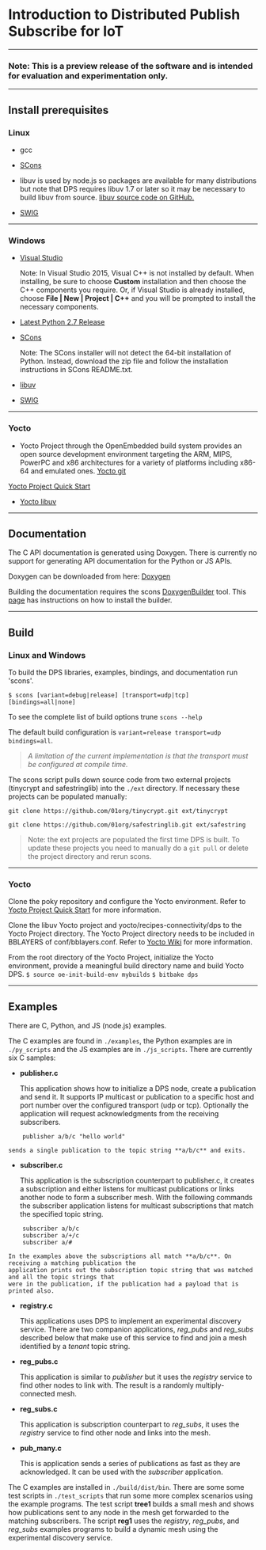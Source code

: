 # Introduction to Distributed Publish Subscribe for IoT

***

### Note: This is a preview release of the software and is intended for evaluation and experimentation only.

***

## Install prerequisites


### Linux

- gcc

- [SCons](http://scons.org/pages/download.html)

- libuv is used by node.js so packages are available for many distributions
but note that DPS requires libuv 1.7 or later so it may be necessary to build
libuv from source. [libuv source code on GitHub.](https://github.com/libuv)

- [SWIG](http://www.swig.org/download.html)

---

### Windows
- [Visual Studio](https://www.visualstudio.com/downloads/)

  Note: In Visual Studio 2015, Visual C++ is not installed by default.
  When installing, be sure to choose <strong>Custom</strong>
  installation and then choose the C++ components you require. Or, if
  Visual Studio is already installed, choose <strong>File | New |
  Project | C++</strong> and you will be prompted to install the
  necessary components.

- [Latest Python 2.7 Release](https://www.python.org/downloads/windows/)

- [SCons](http://scons.org/pages/download.html)

  Note: The SCons installer will not detect the 64-bit installation of
  Python.  Instead, download the zip file and follow the installation
  instructions in SCons README.txt.

- [libuv](http://dist.libuv.org/dist/)

- [SWIG](http://www.swig.org/download.html)

---

### Yocto
- Yocto Project through the OpenEmbedded build system provides an open source development environment
targeting the ARM, MIPS, PowerPC and x86 architectures for a variety of platforms
including x86-64 and emulated ones. [Yocto git](https://git.yoctoproject.org/)

[Yocto Project Quick Start](http://www.yoctoproject.org/docs/1.8/yocto-project-qs/yocto-project-qs.html)

- [Yocto libuv](https://layers.openembedded.org/layerindex/recipe/32082/)

---

## Documentation

The C API documentation is generated using Doxygen. There is currently no support for generating API documentation for the Python or JS APIs.

Doxygen can be downloaded from here: [Doxygen](http://www.stack.nl/~dimitri/doxygen/download.html)

Building the documentation requires the scons [DoxygenBuilder](https://bitbucket.org/scons/scons/wiki/DoxygenBuilder) tool.  This [page](https://bitbucket.org/scons/scons/wiki/ToolsIndex) has instructions on how to install the builder.

---
## Build

### Linux and Windows
To build the DPS libraries, examples, bindings, and documentation run 'scons'.

`$ scons [variant=debug|release] [transport=udp|tcp] [bindings=all|none]`

To see the complete list of build options trune `scons --help`

The default build configuration is `variant=release transport=udp bindings=all`.
> *A limitation of the current implementation is that the transport must be configured at compile time.*

The scons script pulls down source code from two external projects (tinycrypt and safestringlib)
into the `./ext` directory. If necessary these projects can be populated manually:

`git clone https://github.com/01org/tinycrypt.git ext/tinycrypt`

`git clone https://github.com/01org/safestringlib.git ext/safestring`

> Note: the ext projects are populated the first time DPS is built. To update these projects you need to manually do a `git pull` or delete the project directory and rerun scons.

---

### Yocto
Clone the poky repository and configure the Yocto environment.
Refer to [Yocto Project Quick Start](http://www.yoctoproject.org/docs/1.8/yocto-project-qs/yocto-project-qs.html) for more information.

Clone the libuv Yocto project and yocto/recipes-connectivity/dps to the Yocto Project directory.
The Yocto Project directory needs to be included in BBLAYERS of conf/bblayers.conf.
Refer to [Yocto Wiki](https://wiki.yoctoproject.org/wiki/How_do_I) for more information.

From the root directory of the Yocto Project, initialize the Yocto environment, provide a meaningful build directory name and build Yocto DPS.
`$ source oe-init-build-env mybuilds`
`$ bitbake dps`

---

## Examples

There are C, Python, and JS (node.js) examples.

The C examples are found in `./examples`, the Python examples are in `./py_scripts` and the JS examples are in `./js_scripts`.
There are currently six C samples:

- **publisher.c**

    This application shows how to initialize a DPS node, create a publication and send it.
    It supports IP multicast or publication to a specific host and port number over the configured
    transport (udp or tcp). Optionally the application will request acknowledgments
    from the receiving subscribers.
~~~~
    publisher a/b/c "hello world"
~~~~
    sends a single publication to the topic string **a/b/c** and exits.
- **subscriber.c**

    This application is the subscription counterpart to publisher.c, it creates a subscription and
    either listens for multicast publications or links another node to form a subscriber mesh. With the following
    commands the subscriber application listens for multicast subscriptions that match the specified topic
    string.
~~~~
    subscriber a/b/c
    subscriber a/+/c
    subscriber a/#
~~~~
    In the examples above the subscriptions all match **a/b/c**. On receiving a matching publication the
    application prints out the subscription topic string that was matched and all the topic strings that
    were in the publication, if the publication had a payload that is printed also.
- **registry.c**

    This applications uses DPS to implement an experimental discovery service. There are two
    companion applications, *reg_pubs* and *reg_subs* described below that make use of this service
    to find and join a mesh identified by a *tenant*  topic string.
- **reg_pubs.c**

    This application is similar to *publisher* but it uses the *registry* service to find other nodes to
    link with. The result is a randomly multiply-connected mesh.
- **reg_subs.c**

    This application is subscription counterpart to *reg_subs*, it uses the *registry* service to
    find other node and links into the mesh.
- **pub_many.c**

    This is application sends a series of publications as fast as they are acknowledged.
    It can be used with the *subscriber* application.

The C examples are installed in `./build/dist/bin`. There are some some test scripts in
`./test_scripts` that run some more complex scenarios using the example programs.
The test script **tree1** builds a small mesh and shows how publications sent to
any node in the mesh get forwarded to the matching subscribers.
The script **reg1** uses the *registry*, *reg_pubs*, and *reg_subs* examples programs
to build a dynamic mesh using the experimental discovery service.



